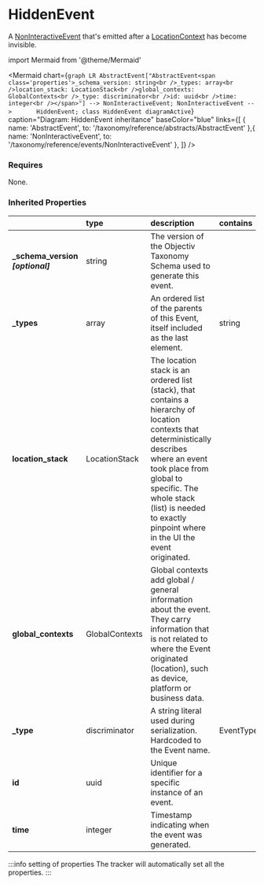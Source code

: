 # HiddenEvent

A [NonInteractiveEvent](/taxonomy/reference/events/NonInteractiveEvent.md) that's emitted after a [LocationContext](/taxonomy/reference/location-contexts/overview.md) has become invisible.

import Mermaid from '@theme/Mermaid'

<Mermaid chart={`
    graph LR
      AbstractEvent["AbstractEvent<span class='properties'>_schema_version: string<br />_types: array<br />location_stack: LocationStack<br />global_contexts: GlobalContexts<br />_type: discriminator<br />id: uuid<br />time: integer<br /></span>"] --> NonInteractiveEvent;
      NonInteractiveEvent -->       HiddenEvent;
    class HiddenEvent diagramActive
  `}
  caption="Diagram: HiddenEvent inheritance"
  baseColor="blue"
  links={[
{ name: 'AbstractEvent', to: '/taxonomy/reference/abstracts/AbstractEvent' },{ name: 'NonInteractiveEvent', to: '/taxonomy/reference/events/NonInteractiveEvent' },  ]}
/>

### Requires

None.

### Inherited Properties

|                                    | type           | description                                                                                                                                                                                                                                                                  | contains                    |
|:-----------------------------------|:---------------|:-----------------------------------------------------------------------------------------------------------------------------------------------------------------------------------------------------------------------------------------------------------------------------|:----------------------------|
| **\_schema\_version _[optional]_** | string         | The version of the Objectiv Taxonomy Schema used to generate this event.                                                                                                                                                                                                     |                             |
| **\_types**                        | array          | An ordered list of the parents of this Event, itself included as the last element.                                                                                                                                                                                           | string                      |
| **location\_stack**                | LocationStack  | The location stack is an ordered list (stack), that contains a hierarchy of location contexts that deterministically describes where an event took place from global to specific. The whole stack (list) is needed to exactly pinpoint where in the UI the event originated. |                             |
| **global\_contexts**               | GlobalContexts | Global contexts add global / general information about the event. They carry information that is not related to where the Event originated (location), such as device, platform or business data.                                                                            |                             |
| **\_type**                         | discriminator  | A string literal used during serialization. Hardcoded to the Event name.                                                                                                                                                                                                     | EventTypes.enum.HiddenEvent |
| **id**                             | uuid           | Unique identifier for a specific instance of an event.                                                                                                                                                                                                                       |                             |
| **time**                           | integer        | Timestamp indicating when the event was generated.                                                                                                                                                                                                                           |                             |

:::info setting of properties
The tracker will automatically set all the properties.
:::
